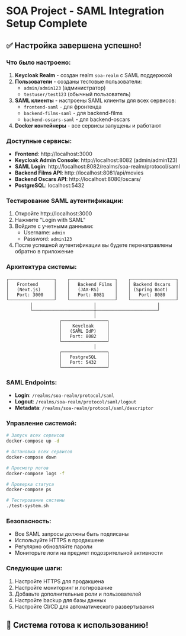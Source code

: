 # SOA Project - SAML Integration Setup Complete

## ✅ Настройка завершена успешно!

### Что было настроено:

1. **Keycloak Realm** - создан realm `soa-realm` с SAML поддержкой
2. **Пользователи** - созданы тестовые пользователи:
   - `admin/admin123` (администратор)
   - `testuser/test123` (обычный пользователь)
3. **SAML клиенты** - настроены SAML клиенты для всех сервисов:
   - `frontend-saml` - для фронтенда
   - `backend-films-saml` - для backend-films
   - `backend-oscars-saml` - для backend-oscars
4. **Docker контейнеры** - все сервисы запущены и работают

### Доступные сервисы:

- **Frontend**: http://localhost:3000
- **Keycloak Admin Console**: http://localhost:8082 (admin/admin123)
- **SAML Login**: http://localhost:8082/realms/soa-realm/protocol/saml
- **Backend Films API**: http://localhost:8081/api/movies
- **Backend Oscars API**: http://localhost:8080/oscars/
- **PostgreSQL**: localhost:5432

### Тестирование SAML аутентификации:

1. Откройте http://localhost:3000
2. Нажмите "Login with SAML"
3. Войдите с учетными данными:
   - Username: `admin`
   - Password: `admin123`
4. После успешной аутентификации вы будете перенаправлены обратно в приложение

### Архитектура системы:

```
┌─────────────────┐    ┌─────────────────┐    ┌─────────────────┐
│   Frontend      │    │   Backend Films │    │ Backend Oscars  │
│   (Next.js)     │    │   (JAX-RS)      │    │ (Spring Boot)   │
│   Port: 3000    │    │   Port: 8081    │    │   Port: 8080    │
└─────────────────┘    └─────────────────┘    └─────────────────┘
         │                       │                       │
         └───────────────────────┼───────────────────────┘
                                 │
                    ┌─────────────────┐
                    │    Keycloak     │
                    │   (SAML IdP)    │
                    │   Port: 8082    │
                    └─────────────────┘
                                 │
                    ┌─────────────────┐
                    │   PostgreSQL    │
                    │   Port: 5432    │
                    └─────────────────┘
```

### SAML Endpoints:

- **Login**: `/realms/soa-realm/protocol/saml`
- **Logout**: `/realms/soa-realm/protocol/saml/logout`
- **Metadata**: `/realms/soa-realm/protocol/saml/descriptor`

### Управление системой:

```bash
# Запуск всех сервисов
docker-compose up -d

# Остановка всех сервисов
docker-compose down

# Просмотр логов
docker-compose logs -f

# Проверка статуса
docker-compose ps

# Тестирование системы
./test-system.sh
```

### Безопасность:

- Все SAML запросы должны быть подписаны
- Используйте HTTPS в продакшене
- Регулярно обновляйте пароли
- Мониторьте логи на предмет подозрительной активности

### Следующие шаги:

1. Настройте HTTPS для продакшена
2. Настройте мониторинг и логирование
3. Добавьте дополнительные роли и пользователей
4. Настройте backup для базы данных
5. Настройте CI/CD для автоматического развертывания

## 🎉 Система готова к использованию!
